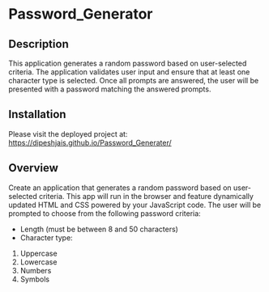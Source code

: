 # Password_Generator

## Description
This application generates a random password based on user-selected criteria. The application validates user input and ensure that at least one character type is selected. Once all prompts are answered, the user will be presented with a password matching the answered prompts.

## Installation
Please visit the deployed project at: https://dipeshjais.github.io/Password_Generater/

## Overview
Create an application that generates a random password based on user-selected criteria. This app will run in the browser and feature dynamically updated HTML and CSS powered by your JavaScript code. The user will be prompted to choose from the following password criteria:

- Length (must be between 8 and 50 characters)
- Character type:
1. Uppercase 
2. Lowercase 
3. Numbers
4. Symbols
